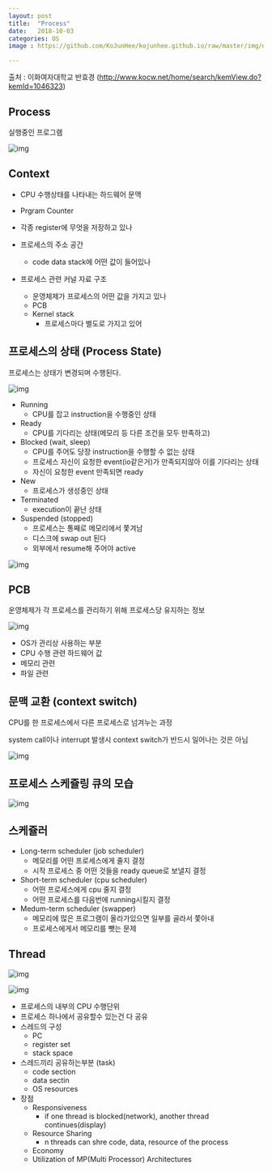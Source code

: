 ```yaml
---
layout: post
title:  "Process"
date:   2018-10-03
categories: OS
image : https://github.com/KoJunHee/kojunhee.github.io/raw/master/img/os.png

---
```


출처 : 이화여자대학교 반효경 (http://www.kocw.net/home/search/kemView.do?kemId=1046323)

## Process

실행중인 프로그램

![img](https://github.com/KoJunHee/kojunhee.github.io/raw/master/img/100201.png)

## Context

- CPU 수행상태를 나타내는 하드웨어 문맥

- Prgram Counter
- 각종 register에 무엇을 저장하고 있나

- 프로세스의 주소 공간
  - code data stack에 어떤 값이 들어있나
- 프로세스 관련 커널 자료 구조
  - 운영체제가 프로세스의 어떤 값을 가지고 있나
  - PCB
  - Kernel stack
    - 프로세스마다 별도로 가지고 있어

## 프로세스의 상태 (Process State)

프로세스는 상태가 변경되며 수행된다.

![img](https://github.com/KoJunHee/kojunhee.github.io/raw/master/img/100202.png)

- Running
  - CPU를 잡고 instruction을 수행중인 상태
- Ready
  - CPU를 기다리는 상태(메모리 등 다른 조건을 모두 만족하고)
- Blocked (wait, sleep)
  - CPU를 주어도 당장 instruction을 수행할 수 없는 상태 
  - 프로세스 자신이 요청한 event(io같은거)가 만족되지않아 이를 기다리는 상태
  - 자신이 요청한 event 만족되면 ready
- New 
  - 프로세스가 생성중인 상태
- Terminated
  - execution이 끝난 상태
- Suspended (stopped)
  - 프로세스는 통째로 메모리에서 쫓겨남
  - 디스크에 swap out 된다
  - 외부에서 resume해 주어야 active

![img](https://github.com/KoJunHee/kojunhee.github.io/raw/master/img/100203.png)

## PCB

운영체제가 각 프로세스를 관리하기 위해 프로세스당 유지하는 정보

![img](https://github.com/KoJunHee/kojunhee.github.io/raw/master/img/100204.png) 

- OS가 관리상 사용하는 부분
- CPU 수행 관련 하드웨어 값
- 메모리 관련
- 파일 관련

## 문맥 교환 (context switch)

CPU를 한 프로세스에서 다른 프로세스로 넘겨누는 과정

system call이나 interrupt 발생시 context switch가 반드시 일어나는 것은 아님

![img](https://github.com/KoJunHee/kojunhee.github.io/raw/master/img/100205.png) 

## 프로세스 스케쥴링 큐의 모습

![img](https://github.com/KoJunHee/kojunhee.github.io/raw/master/img/100206.png) 

## 스케쥴러

- Long-term scheduler (job scheduler)
  - 메모리를 어떤 프로세스에게 줄지 결정
  - 시작 프로세스 중 어떤 것들을 ready queue로 보낼지 결정
- Short-term scheduler (cpu scheduler)
  - 어떤 프로세스에게 cpu 줄지 결정
  - 어떤 프로세스를 다음번에 running시킬지 결정
- Medum-term scheduler (swapper)
  - 메모리에 많은 프로그램이 올라가있으면 일부를 골라서 쫓아내
  - 프로세스에게서 메모리를 뺏는 문제

## Thread

![img](https://github.com/KoJunHee/kojunhee.github.io/raw/master/img/100207.png) 

![img](https://github.com/KoJunHee/kojunhee.github.io/raw/master/img/100208.png) 

- 프로세스의 내부의 CPU 수행단위
- 프로세스 하나에서 공유할수 있는건 다 공유
- 스레드의 구성
  - PC
  - register set
  - stack space
- 스레드끼리 공유하는부분 (task)
  - code section
  - data sectin
  - OS resources
- 장점
  - Responsiveness
    - if one thread is blocked(network), another thread continues(display)
  - Resource Sharing
    - n threads can shre code, data, resource of the process
  - Economy
  - Utilization of MP(Multi Processor) Architectures